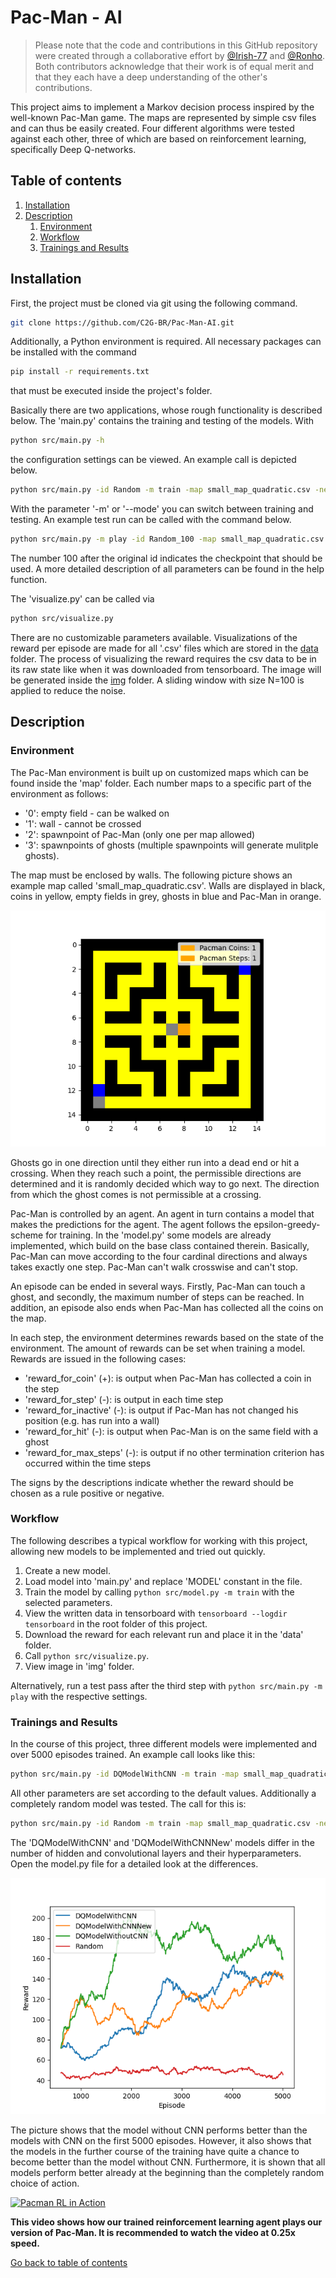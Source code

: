 # Pac-Man - AI

> Please note that the code and contributions in this GitHub repository were created through a collaborative effort by [@Irish-77](https://github.com/Irish-77) and [@Ronho](https://github.com/Ronho). Both contributors acknowledge that their work is of equal merit and that they each have a deep understanding of the other's contributions.

This project aims to implement a Markov decision process inspired by the well-known Pac-Man game. The maps are represented by simple csv files and can thus be easily created. Four different algorithms were tested against each other, three of which are based on reinforcement learning, specifically Deep Q-networks.

## Table of contents
1. [Installation](#installation)
1. [Description](#description)
    1. [Environment](#environment)
    1. [Workflow](#workflow)
    1. [Trainings and Results](#trainings-and-results)

## Installation

First, the project must be cloned via git using the following command.
```sh
git clone https://github.com/C2G-BR/Pac-Man-AI.git
```
Additionally, a Python environment is required. All necessary packages can be installed with the command
```sh
pip install -r requirements.txt
```
that must be executed inside the project's folder.

<!-- python src/main.py -m play -id RandomTest_300 -map small_map_quadratic.csv -s -ms 500 -pc 1 -->
Basically there are two applications, whose rough functionality is described below. The 'main.py' contains the training and testing of the models. With
```sh
python src/main.py -h
```
the configuration settings can be viewed. An example call is depicted below.
```sh
python src/main.py -id Random -m train -map small_map_quadratic.csv -ne 5000 -tu 50 -st 10 -ie 1 -ed 1 -lr 0 -rfc 5 -rfs 0.1 -rfi -0.1 -rfh -10 -rfw 20 -rfms -10 -ms 500 -pc 1
```
With the parameter '-m' or '--mode' you can switch between training and testing. An example test run can be called with the command below.
```sh
python src/main.py -m play -id Random_100 -map small_map_quadratic.csv -s -ms 500 -pc 1
```
The number 100 after the original id indicates the checkpoint that should be used. A more detailed description of all parameters can be found in the help function.

The 'visualize.py' can be called via
```sh
python src/visualize.py
```
There are no customizable parameters available. Visualizations of the reward per episode are made for all '.csv' files which are stored in the [data](data/) folder. The process of visualizing the reward requires the csv data to be in its raw state like when it was downloaded from tensorboard. The image will be generated inside the [img](img/) folder. A sliding window with size N=100 is applied to reduce the noise.

## Description

### Environment
The Pac-Man environment is built up on customized maps which can be found inside the 'map' folder. Each number maps to a specific part of the environment as follows:

- '0': empty field - can be walked on
- '1': wall - cannot be crossed
- '2': spawnpoint of Pac-Man (only one per map allowed)
- '3': spawnpoints of ghosts (multiple spawnpoints will generate mulitple ghosts).

The map must be enclosed by walls. The following picture shows an example map called 'small_map_quadratic.csv'. Walls are displayed in black, coins in yellow, empty fields in grey, ghosts in blue and Pac-Man in orange.

![Environment](docs/environment.png)

Ghosts go in one direction until they either run into a dead end or hit a crossing. When they reach such a point, the permissible directions are determined and it is randomly decided which way to go next. The direction from which the ghost comes is not permissible at a crossing.

Pac-Man is controlled by an agent. An agent in turn contains a model that makes the predictions for the agent. The agent follows the epsilon-greedy-scheme for training. In the 'model.py' some models are already implemented, which build on the base class contained therein. Basically, Pac-Man can move according to the four cardinal directions and always takes exactly one step. Pac-Man can't walk crosswise and can't stop.

An episode can be ended in several ways. Firstly, Pac-Man can touch a ghost, and secondly, the maximum number of steps can be reached. In addition, an episode also ends when Pac-Man has collected all the coins on the map.

In each step, the environment determines rewards based on the state of the environment. The amount of rewards can be set when training a model. Rewards are issued in the following cases:

- 'reward_for_coin' (+): is output when Pac-Man has collected a coin in the step
- 'reward_for_step' (-): is output in each time step
- 'reward_for_inactive' (-): is output if Pac-Man has not changed his position (e.g. has run into a wall)
- 'reward_for_hit' (-): is output when Pac-Man is on the same field with a ghost
- 'reward_for_max_steps' (-): is output if no other termination criterion has occurred within the time steps

The signs by the descriptions indicate whether the reward should be chosen as a rule positive or negative.

### Workflow

The following describes a typical workflow for working with this project, allowing new models to be implemented and tried out quickly.

1. Create a new model.
1. Load model into 'main.py' and replace 'MODEL' constant in the file.
1. Train the model by calling `python src/model.py -m train` with the selected parameters.
1. View the written data in tensorboard with `tensorboard --logdir tensorboard` in the root folder of this project.
1. Download the reward for each relevant run and place it in the 'data' folder.
1. Call `python src/visualize.py`.
1. View image in 'img' folder.

Alternatively, run a test pass after the third step with `python src/main.py -m play` with the respective settings.

### Trainings and Results

In the course of this project, three different models were implemented and over 5000 episodes trained. An example call looks like this:
```sh
python src/main.py -id DQModelWithCNN -m train -map small_map_quadratic.csv -ne 5000 -tu 50 -st 10 -ie 1 -lr 0.00025 -rfc 5 -rfs 0.1 -rfi -0.1 -rfh -10 -rfw 20 -rfms -10 -ms 500 -pc 1
```
All other parameters are set according to the default values. Additionally a completely random model was tested. The call for this is:
```sh
python src/main.py -id Random -m train -map small_map_quadratic.csv -ne 5000 -tu 50 -st 10 -ie 1 -ed 1 -lr 0 -rfc 5 -rfs 0.1 -rfi -0.1 -rfh -10 -rfw 20 -rfms -10 -ms 500 -pc 1
```

The 'DQModelWithCNN' and 'DQModelWithCNNNew' models differ in the number of hidden and convolutional layers and their hyperparameters. Open the model.py file for a detailed look at the differences.

![Rewards per Episode](docs/rewards_per_episode_windows.png)

The picture shows that the model without CNN performs better than the models with CNN on the first 5000 episodes. However, it also shows that the models in the further course of the training have quite a chance to become better than the model without CNN. Furthermore, it is shown that all models perform better already at the beginning than the completely random choice of action.

[![Pacman RL in Action](https://img.youtube.com/vi/PJC1XdCUf2I/0.jpg)](https://youtu.be/PJC1XdCUf2I)

**This video shows how our trained reinforcement learning agent plays our version of Pac-Man. It is recommended to watch the video at 0.25x speed.**

[Go back to table of contents](#table-of-contents)